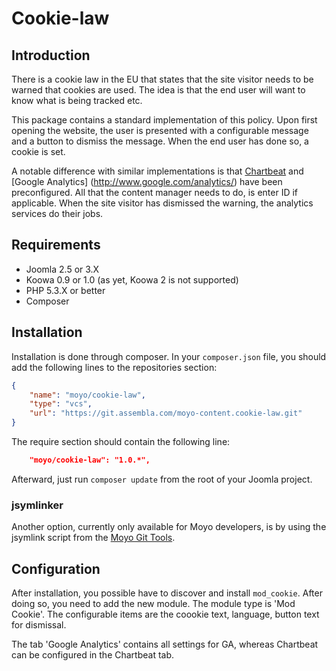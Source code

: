 # Cookie-law

## Introduction

There is a cookie law in the EU that states that the site visitor needs to be warned that cookies are used. The idea is
that the end user will want to know what is being tracked etc.

This package contains a standard implementation of this policy. Upon first opening the website, the user is presented
with a configurable message and a button to dismiss the message. When the end user has done so, a cookie is set.

A notable difference with similar implementations is that [Chartbeat](https://chartbeat.com/) and [Google Analytics]
(http://www.google.com/analytics/) have been preconfigured. All that the content manager needs to do, is enter ID if
applicable. When the site visitor has dismissed the warning, the analytics services do their jobs.

## Requirements

* Joomla 2.5 or 3.X
* Koowa 0.9 or 1.0 (as yet, Koowa 2 is not supported)
* PHP 5.3.X or better
* Composer

## Installation

Installation is done through composer. In your `composer.json` file, you should add the following lines to the repositories
section:

```json
{
    "name": "moyo/cookie-law",
    "type": "vcs",
    "url": "https://git.assembla.com/moyo-content.cookie-law.git"
}
```

The require section should contain the following line:

```json
    "moyo/cookie-law": "1.0.*",
```

Afterward, just run `composer update` from the root of your Joomla project.

### jsymlinker

Another option, currently only available for Moyo developers, is by using the jsymlink script from the [Moyo Git
Tools](https://github.com/derjoachim/moyo-git-tools).

## Configuration

After installation, you possible have to discover and install `mod_cookie`. After doing so, you need to add the new module.
The module type is 'Mod Cookie'. The configurable items are the coookie text, language, button text for dismissal.

The tab 'Google Analytics' contains all settings for GA, whereas Chartbeat can be configured in the Chartbeat tab.